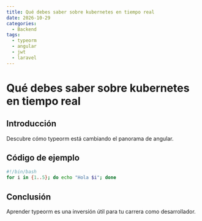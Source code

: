 ```yaml
---
title: Qué debes saber sobre kubernetes en tiempo real
date: 2026-10-29
categories:
  - Backend
tags:
  - typeorm
  - angular
  - jwt
  - laravel
---
```


# Qué debes saber sobre kubernetes en tiempo real

## Introducción

Descubre cómo typeorm está cambiando el panorama de angular.

## Código de ejemplo

```bash
#!/bin/bash
for i in {1..5}; do echo "Hola $i"; done
```

## Conclusión

Aprender typeorm es una inversión útil para tu carrera como desarrollador.